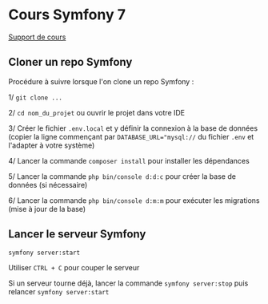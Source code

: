 # Cours Symfony 7

[Support de cours](../blob/main/Symfony.pdf)

## Cloner un repo Symfony

Procédure à suivre lorsque l'on clone un repo Symfony :

1/ `git clone ...`

2/ `cd nom_du_projet` ou ouvrir le projet dans votre IDE

3/ Créer le fichier `.env.local` et y définir la connexion à la base de données (copier la ligne commençant par `DATABASE_URL="mysql://` du fichier `.env` et l'adapter à votre système)

4/ Lancer la commande `composer install` pour installer les dépendances

5/ Lancer la commande `php bin/console d:d:c` pour créer la base de données (si nécessaire)

6/ Lancer la commande `php bin/console d:m:m` pour exécuter les migrations (mise à jour de la base)

## Lancer le serveur Symfony

`symfony server:start`

Utiliser `CTRL + C` pour couper le serveur

Si un serveur tourne déjà, lancer la commande `symfony server:stop` puis relancer `symfony server:start`